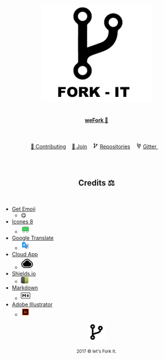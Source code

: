 <html>
<p align="center">
    <img width="300" src="assets/fork/fork-it.png" alt="Fork it!"><br><br>
</hp>

<a href="README.md"><h4 align="center">weFork 🔁 </h4></a>


<p align="center">
	<br><br>
	<a href="README.md/#contributing">🔁 Contributing</a>&nbsp;&nbsp;&nbsp;
	<a href="README.md/#join"> 🤝  Join</a>&nbsp;&nbsp;&nbsp;
	<img src="assets/fork/fork15px.png" alt="Fork it!">
	<a href="README.md/#repositories">Repositories</a>&nbsp;&nbsp;&nbsp;
	<img src="assets/fork/gitter15px.png" alt="Gitter">
	<a href="https://gitter.im/Fork-it/Lobby"> Gitter </a>&nbsp;&nbsp;&nbsp;
	<br><br>
</p>

<p align="center">
	<br>
	<h2 align="center">Credits ⚖ </h2>
	<br>
</p>

- [Get Emoji](https://getemoji.com/)
  - 😋 
- [Icones 8](https://icons8.com)
  - ![Icones8 Logo](assets/icones/icones8.png)
- [Google Translate](https://translate.google.com)
  - ![Google Translate Logo](assets/icones/translate.png)
- [Cloud App ](https://www.getcloudapp.com/)
  - ![Cloud App Logo](assets/icones/cloudApp.png)
- [Shields.io](http://shields.io/)
  - ![Shields.io Logo](assets/icones/shields.png)
- [Markdown](https://daringfireball.net/projects/markdown/)
  - ![Markdown Logo](assets/icones/markdown.png)
- [Adobe Illustrator](https://www.adobe.com/illustrator)
  - ![Adobe Illustrator Logo](assets/icones/adobe-illustrator.png)


<html>
	<p align="center">
	    <img src="assets/fork/fork50px.png" alt="Fork it">
	</p>
	<p align="center">
	    <small>2017 &copy let's Fork It. </small>
	</p>
</html>
